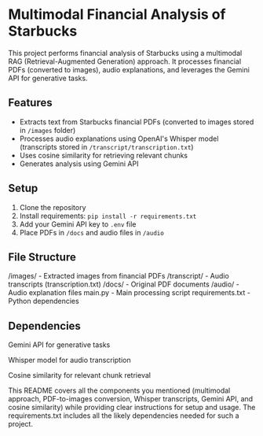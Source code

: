 # Multimodal Financial Analysis of Starbucks

This project performs financial analysis of Starbucks using a multimodal RAG (Retrieval-Augmented Generation) approach. It processes financial PDFs (converted to images), audio explanations, and leverages the Gemini API for generative tasks.

## Features
- Extracts text from Starbucks financial PDFs (converted to images stored in `/images` folder)
- Processes audio explanations using OpenAI's Whisper model (transcripts stored in `/transcript/transcription.txt`)
- Uses cosine similarity for retrieving relevant chunks
- Generates analysis using Gemini API

## Setup
1. Clone the repository
2. Install requirements: `pip install -r requirements.txt`
3. Add your Gemini API key to `.env` file
4. Place PDFs in `/docs` and audio files in `/audio`
## File Structure
/images/ - Extracted images from financial PDFs
/transcript/ - Audio transcripts (transcription.txt)
/docs/ - Original PDF documents
/audio/ - Audio explanation files
main.py - Main processing script
requirements.txt - Python dependencies
## Dependencies
Gemini API for generative tasks

Whisper model for audio transcription

Cosine similarity for relevant chunk retrieval


This README covers all the components you mentioned (multimodal approach, PDF-to-images conversion, Whisper transcripts, Gemini API, and cosine similarity) while providing clear instructions for setup and usage. The requirements.txt includes all the likely dependencies needed for such a project.
